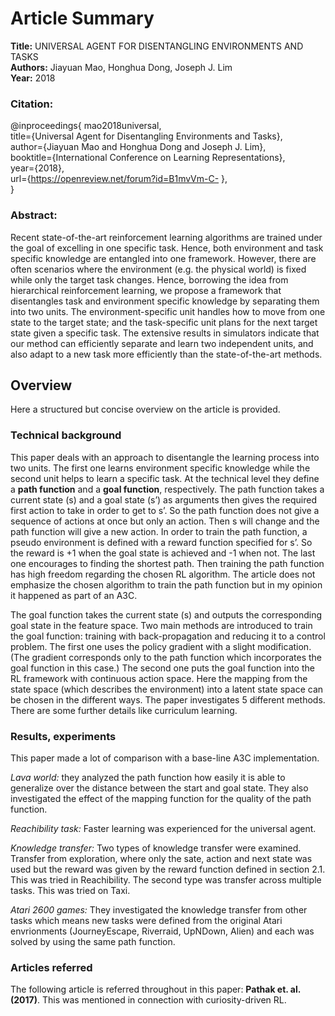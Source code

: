 # Article Summary

**Title:** UNIVERSAL AGENT FOR DISENTANGLING ENVIRONMENTS AND TASKS <br/>
**Authors:** Jiayuan Mao, Honghua Dong, Joseph J. Lim <br/>
**Year:** 2018

### Citation:

@inproceedings{
mao2018universal,<br/>
title={Universal Agent for Disentangling Environments and Tasks},<br/>
author={Jiayuan Mao and Honghua Dong and Joseph J. Lim},<br/>
booktitle={International Conference on Learning Representations},<br/>
year={2018},<br/>
url={https://openreview.net/forum?id=B1mvVm-C- },<br/>
}

### Abstract:

Recent state-of-the-art reinforcement learning algorithms are trained under the
goal of excelling in one specific task. Hence, both environment and task specific
knowledge are entangled into one framework. However, there are often scenarios
where the environment (e.g. the physical world) is fixed while only the target task
changes. Hence, borrowing the idea from hierarchical reinforcement learning, we
propose a framework that disentangles task and environment specific knowledge
by separating them into two units. The environment-specific unit handles how to
move from one state to the target state; and the task-specific unit plans for the next
target state given a specific task. The extensive results in simulators indicate that
our method can efficiently separate and learn two independent units, and also adapt
to a new task more efficiently than the state-of-the-art methods.

## Overview

Here a structured but concise overview on the article is provided.

### Technical background

This paper deals with an approach to disentangle the learning process into two units. The first one learns environment specific knowledge while the second unit helps to learn a specific task. At the technical level they define a **path function** and a **goal function**, respectively. The path function takes a current state (s) and a goal state (s’) as arguments then gives the required first action to take in order to get to s’.  So the path function does not give a sequence of actions at once but only an action. Then s will change and the path function will give a new action. In order to train the path function, a pseudo environment is defined with a reward function specified for s’. So the reward is +1 when the goal state is achieved and -1 when not. The last one encourages to finding the shortest path. Then training the path function has high freedom regarding the chosen RL algorithm. The article does not emphasize the chosen algorithm to train the path function but in my opinion it happened as part of an A3C. 

The goal function takes the current state (s) and outputs the corresponding goal state in the feature space. Two main methods are introduced to train the goal function: training with back-propagation and reducing it to a control problem. The first one uses the policy gradient with a slight modification. (The gradient corresponds only to the path function which incorporates the goal function in this case.) The second one puts the goal function into the RL framework with continuous action space. Here the mapping from the state space (which describes the environment) into a latent state space can be chosen in the different ways. The paper investigates 5 different methods. There are some further details like curriculum learning.

### Results, experiments

This paper made a lot of comparison with a base-line A3C implementation. 

*Lava world:* they analyzed the path function how easily it is able to generalize over the distance between the start and goal state. They also investigated the effect of the mapping function for the quality of the path function.

*Reachibility task:* Faster learning was experienced for the universal agent. 

*Knowledge transfer:* Two types of knowledge transfer were examined. Transfer from exploration, where only the sate, action and next state was used but the reward was given by the reward function defined in section 2.1. This was tried in Reachibility. The second type was transfer across multiple tasks. This was tried on Taxi.

*Atari 2600 games:* They investigated the knowledge transfer from other tasks which means new tasks were defined from the original Atari envrionments (JourneyEscape, Riverraid, UpNDown, Alien) and each was solved by using the same path function.

### Articles referred

The following article is referred throughout in this paper: **Pathak et. al.(2017)**. This was mentioned in connection with curiosity-driven RL.

